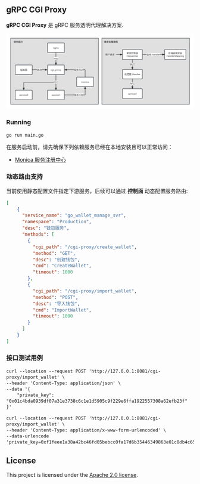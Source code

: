 ## gRPC CGI Proxy

**gRPC CGI Proxy** 是 gRPC 服务透明代理解决方案.

![gRPC CGI Proxy](./docs/gRPC-CGI-Proxy.jpg)

### Running

```shell
go run main.go
```

在服务启动前，请先确保下列依赖服务已经在本地安装且可以正常访问：

- [Monica 服务注册中心](https://github.com/ZuoFuhong/monica)

### 动态路由支持

当前使用静态配置文件指定下游服务，后续可以通过 **控制面** 动态配置服务路由:

```json
[
    {
      "service_name": "go_wallet_manage_svr",
      "namespace": "Production",
      "desc": "钱包服务",
      "methods": [
        {
          "cgi_path": "/cgi-proxy/create_wallet",
          "method": "GET",
          "desc": "创建钱包",
          "cmd": "CreateWallet",
          "timeout": 1000
        },
        {
          "cgi_path": "/cgi-proxy/import_wallet",
          "method": "POST",
          "desc": "导入钱包",
          "cmd": "ImportWallet",
          "timeout": 1000
        }
      ]
    }
]
```

### 接口测试用例

```shell
curl --location --request POST 'http://127.0.0.1:8081/cgi-proxy/import_wallet' \
--header 'Content-Type: application/json' \
--data '{
    "private_key": "0x01c4bda0939df07a31e3738c6c1e1d5905c9f229e6ffa1922557308a62efb23f"
}'
```

```shell
curl --location --request POST 'http://127.0.0.1:8081/cgi-proxy/import_wallet' \
--header 'Content-Type: application/x-www-form-urlencoded' \
--data-urlencode 'private_key=0xf1feee1a38a42bc46fd05bebcc0fa17d6b35446349863e01c8db4c65603f3725'
```

## License

This project is licensed under the [Apache 2.0 license](https://github.com/ZuoFuhong/grpc-cgi-proxy/blob/master/LICENSE).